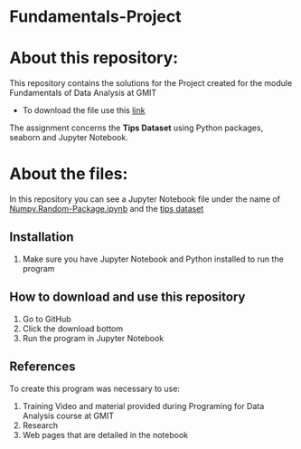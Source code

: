 # Fundamentals-Project


# About this repository:
This repository contains the solutions for the Project created for the module Fundamentals of Data Analysis at GMIT
- To download the file use this [link](https://github.com/ianmcloughlin/project-2019-fundda/raw/master/project.pdf)

The assignment concerns the **Tips Dataset** using Python packages, seaborn and Jupyter Notebook.  

# About the files:
In this repository you can see a Jupyter Notebook file under the name of [Numpy.Random-Package.ipynb](https://github.com/Katylub/Programing-Data-Analysis-Assignment/blob/master/Numpy.Random-Package.ipynb/) and the [tips dataset](https://github.com/Katylub/Fundamentals-Project/blob/master/tips%20dataset.csv)

## Installation
1. Make sure you have Jupyter Notebook and Python installed to run the program

## How to download and use this repository
1. Go to GitHub
2. Click the download bottom 
3. Run the program in Jupyter Notebook 

## References
To create this program was necessary to use: 
1. Training Video and material provided during Programing for Data Analysis course at GMIT
2. Research 
3. Web pages that are detailed in the notebook
